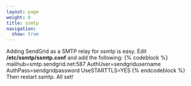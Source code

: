 ```yaml
---
layout: page
weight: 0
title: ssmtp
navigation:
  show: true
---
```


Adding SendGrid as a SMTP relay for ssmtp is easy. Edit **/etc/ssmtp/ssmtp.conf** and add the following: {% codeblock %} mailhub=smtp.sendgrid.net:587 AuthUser=sendgridusername AuthPass=sendgridpassword UseSTARTTLS=YES {% endcodeblock %} Then restart ssmtp. All set!

